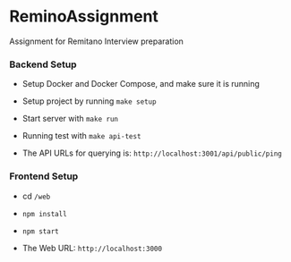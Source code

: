 # ReminoAssignment
Assignment for Remitano Interview preparation

### Backend Setup

- Setup Docker and Docker Compose, and make sure it is running

- Setup project by running `make setup`

- Start server with `make run`

- Running test with `make api-test`

- The API URLs for querying is: `http://localhost:3001/api/public/ping`

### Frontend Setup

- cd `/web`

- `npm install`

- `npm start`

- The Web URL: `http://localhost:3000`
